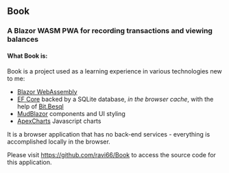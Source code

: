 ## Book

### A Blazor WASM PWA for recording transactions and viewing balances

#### What Book is:
Book is a project used as a learning experience in various technologies new to me:
- [Blazor WebAssembly](https://dotnet.microsoft.com/en-us/apps/aspnet/web-apps/blazor)
- [EF Core](https://docs.microsoft.com/en-us/ef/core/) backed by a SQLite
 database, _in the browser cache_, with the help of
 [Bit.Besql](https://bitplatform.dev/besql/overview)
- [MudBlazor](https://www.mudblazor.com/) components and UI styling
- [ApexCharts](https://apexcharts.com/) Javascript charts

It is a browser application that has no back-end services - everything is accomplished 
locally in the browser.

Please visit https://github.com/ravi66/Book to access the source code for this application.
